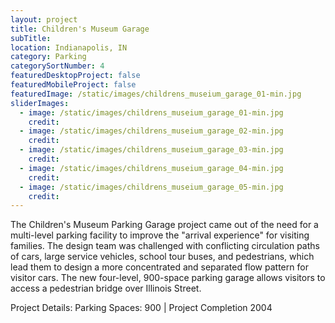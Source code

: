 ```yaml
---
layout: project
title: Children's Museum Garage
subTitle:
location: Indianapolis, IN
category: Parking
categorySortNumber: 4
featuredDesktopProject: false
featuredMobileProject: false
featuredImage: /static/images/childrens_museium_garage_01-min.jpg
sliderImages:
  - image: /static/images/childrens_museium_garage_01-min.jpg
    credit:
  - image: /static/images/childrens_museium_garage_02-min.jpg
    credit:
  - image: /static/images/childrens_museium_garage_03-min.jpg
    credit:
  - image: /static/images/childrens_museium_garage_04-min.jpg
    credit:
  - image: /static/images/childrens_museium_garage_05-min.jpg
    credit:
---
```

The Children\'s Museum Parking Garage project came out of the need for a multi-level parking facility to improve the \"arrival experience\" for visiting families. The design team was challenged with conflicting circulation paths of cars, large service vehicles, school tour buses, and pedestrians, which lead them to design a more concentrated and separated flow pattern for visitor cars. The new four-level, 900-space parking garage allows visitors to access a pedestrian bridge over Illinois Street.

Project Details: Parking Spaces: 900 | Project Completion 2004



























